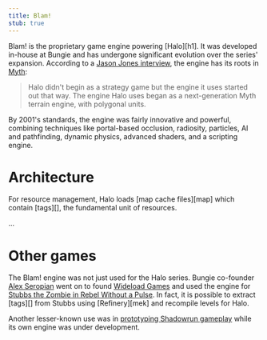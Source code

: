 ```yaml
---
title: Blam!
stub: true
---
```


Blam! is the proprietary game engine powering [Halo][h1]. It was developed in-house at Bungie and has undergone significant evolution over the series' expansion. According to a [Jason Jones interview][jones-interview], the engine has its roots in [Myth][]:

> Halo didn't begin as a strategy game but the engine it uses started out that way. The engine Halo uses began as a next-generation Myth terrain engine, with polygonal units.

By 2001's standards, the engine was fairly innovative and powerful, combining techniques like portal-based occlusion, radiosity, particles, AI and pathfinding, dynamic physics, advanced shaders, and a scripting engine.

# Architecture
For resource management, Halo loads [map cache files][map] which contain [tags][], the fundamental unit of resources.

...

# Other games
The Blam! engine was not just used for the Halo series. Bungie co-founder [Alex Seropian][alex] went on to found [Wideload Games][wideload] and used the engine for [Stubbs the Zombie in Rebel Without a Pulse][stubbs]. In fact, it is possible to extract [tags][] from Stubbs using [Refinery][mek] and recompile levels for Halo.

Another lesser-known use was in [prototyping Shadowrun gameplay][shadowrun-prototype] while its own engine was under development.

[stubbs]: https://en.wikipedia.org/wiki/Stubbs_the_Zombie_in_Rebel_Without_a_Pulse
[wideload]: https://en.wikipedia.org/wiki/Wideload_Games
[alex]: https://en.wikipedia.org/wiki/Alex_Seropian
[shadowrun-prototype]: https://www.youtube.com/watch?v=I-uJLTLqYpA
[jones-interview]: https://web.archive.org/web/20000815110240/http://www.insidemacgames.com/features/99/jones/jones.shtml
[myth]: https://en.wikipedia.org/wiki/Myth_(series)
